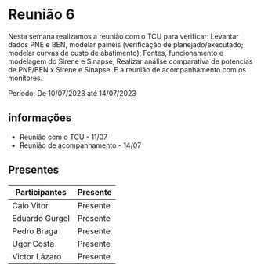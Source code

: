 # Reunião 6

Nesta semana realizamos a reunião com o TCU para verificar: Levantar dados PNE e BEN, modelar painéis (verificação de planejado/executado; modelar curvas de custo de abatimento); Fontes, funcionamento e modelagem do Sirene e Sinapse; Realizar análise comparativa de potencias de PNE/BEN x Sirene e Sinapse. E a reunião de acompanhamento com os monitores.

Período: De 10/07/2023 até 14/07/2023
## informações
- Reunião com o TCU - 11/07
- Reunião de acompanhamento - 14/07

## Presentes 

| Participantes                                              | Presente      |
| ---------------------------------------------------------- | ------------- |
| Caio Vitor                                                 | Presente      |
| Eduardo Gurgel                                             | Presente      |
| Pedro Braga                                                | Presente      |
| Ugor Costa                                                 | Presente      |
| Victor Lázaro                                              | Presente      |

